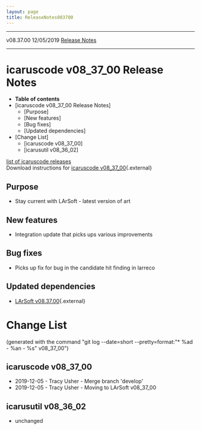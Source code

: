 ```yaml
---
layout: page
title: ReleaseNotes083700
---
```


  ----------- ------------ -- -- ------------------------------------------------------
  v08.37.00   12/05/2019         [Release Notes](ReleaseNotes083700.html)
  ----------- ------------ -- -- ------------------------------------------------------



icaruscode v08\_37\_00 Release Notes
==========================================================================================

-   **Table of contents**
-   [icaruscode v08\_37\_00 Release
    Notes]
    -   [Purpose]
    -   [New features]
    -   [Bug fixes]
    -   [Updated dependencies]
-   [Change List]
    -   [icaruscode v08\_37\_00]
    -   [icarusutil v08\_36\_02]

[list of icaruscode
releases](List_of_ICARUS_code_releases.html)\
Download instructions for [icaruscode
v08\_37\_00](http://scisoft.fnal.gov/scisoft/bundles/sbnd/v08_37_00/icaruscode-v08_37_00.html){.external}



Purpose
----------------------------------

-   Stay current with LArSoft - latest version of art



New features
--------------------------------------------

-   Integration update that picks ups various improvements



Bug fixes
--------------------------------------

-   Picks up fix for bug in the candidate hit finding in larreco



Updated dependencies
------------------------------------------------------------

-   [LArSoft
    v08.37.00](https://cdcvs.fnal.gov/redmine/projects/larsoft/wiki/ReleaseNotes083700){.external}



Change List
==========================================

(generated with the command \"git log \--date=short
\--pretty=format:\"\* %ad - %an - %s\" v08\_37\_00\")



icaruscode v08\_37\_00
--------------------------------------------------------------

-   2019-12-05 - Tracy Usher - Merge branch \'develop\'
-   2019-12-05 - Tracy Usher - Moving to LArSoft v08\_37\_00



icarusutil v08\_36\_02
--------------------------------------------------------------

-   unchanged
